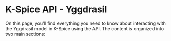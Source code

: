 # K-Spice API - Yggdrasil

On this page, you'll find everything you need to know about interacting with the Yggdrasil model in K-Spice using the API. The content is organized into two main sections:
